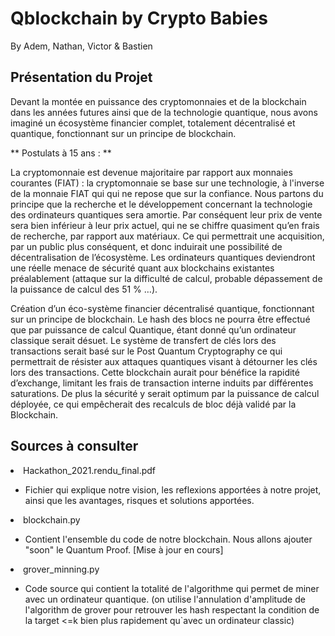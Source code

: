 # Qblockchain by Crypto Babies

By Adem, Nathan, Victor & Bastien

<H2>Présentation du Projet </H2>

Devant la montée en puissance des cryptomonnaies et de la blockchain dans les années futures ainsi que de la technologie quantique, nous avons imaginé un écosystème financier complet, totalement décentralisé et quantique, fonctionnant sur un principe de blockchain. 

** Postulats à 15 ans : **

La cryptomonnaie est devenue majoritaire par rapport aux monnaies courantes (FIAT) : la cryptomonnaie se base sur une technologie, à l'inverse de la monnaie FIAT qui qui ne repose que sur la confiance.
Nous partons du principe que la recherche et le développement concernant la technologie des ordinateurs quantiques sera amortie. 
Par conséquent leur prix de vente sera bien inférieur à leur prix actuel, qui ne se chiffre quasiment qu’en frais de recherche, par rapport aux matériaux. 
Ce qui permettrait une acquisition, par un public plus conséquent, et donc induirait une possibilité de décentralisation de l’écosystème.
Les ordinateurs quantiques deviendront une réelle menace de sécurité quant aux blockchains existantes préalablement (attaque sur la difficulté de calcul, probable dépassement de la puissance de calcul des 51 % …).

Création d’un éco-système financier décentralisé quantique, fonctionnant sur un principe de blockchain. 
Le hash des blocs ne pourra être effectué que par puissance de calcul Quantique, étant donné qu’un ordinateur classique serait désuet.
Le système de transfert de clés lors des transactions serait basé sur le Post Quantum Cryptography ce qui permettrait de résister aux attaques quantiques visant à détourner les clés lors des transactions. 
Cette blockchain aurait pour bénéfice la rapidité d’exchange, limitant les frais de transaction interne induits par différentes saturations. 
De plus la sécurité y serait optimum par la puissance de calcul déployée, ce qui empêcherait des recalculs de bloc déjà validé par la Blockchain.

<H2>Sources à consulter </H2>
<li>Hackathon_2021.rendu_final.pdf</li>
<ul><li>Fichier qui explique notre vision, les reflexions apportées à notre projet, ainsi que les avantages, risques et solutions apportées.</li></ul>
<li>blockchain.py</li>
<ul><li>Contient l'ensemble du code de notre blockchain. Nous allons ajouter "soon" le Quantum Proof. [Mise à jour en cours]</li></ul>
<li>grover_minning.py</li>
<ul><li>Code source qui contient la totalité de l'algorithme qui permet de miner avec un ordinateur quantique. (on utilise l'annulation d'amplitude de l'algorithm de grover pour retrouver les hash respectant la condition de la target <=k bien plus rapidement qu`avec un ordinateur classic) </li></ul>

  
  
